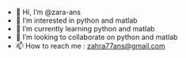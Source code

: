 - 👋 Hi, I’m @zara-ans
- 👀 I’m interested in python and matlab
- 🌱 I’m currently learning python and matlab
- 💞️ I’m looking to collaborate on python and matlab
- 📫 How to reach me : zahra77ans@gmail.com

<!---
zara-ans/zara-ans is a ✨ special ✨ repository because its `README.md` (this file) appears on your GitHub profile.
You can click the Preview link to take a look at your changes.
--->
